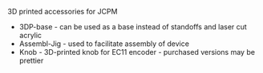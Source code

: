 3D printed accessories for JCPM

* 3DP-base - can be used as a base instead of standoffs and laser cut acrylic
* Assembl-Jig - used to facilitate assembly of device
* Knob - 3D-printed knob for EC11 encoder - purchased versions may be prettier
